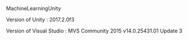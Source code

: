 MachineLearningUnity

Version of Unity : 2017.2.0f3

Version of Visual Studio : MVS Community 2015 v14.0.25431.01 Update 3

